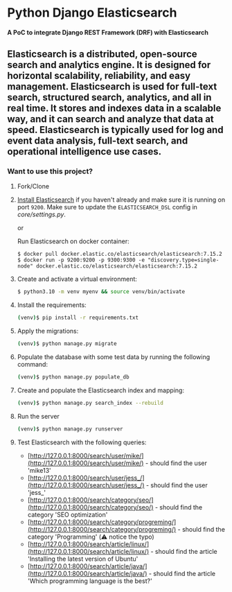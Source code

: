 # Python Django Elasticsearch
#### A PoC to integrate Django REST Framework (DRF) with Elasticsearch

Elasticsearch is a distributed, open-source search and analytics engine. 
It is designed for horizontal scalability, reliability, and easy management. Elasticsearch is used for full-text search, structured search, analytics, and all in real time. It stores and indexes data in a scalable way, and it can search and analyze that data at speed. Elasticsearch is typically used for log and event data analysis, full-text search, and operational intelligence use cases.
---

### Want to use this project?

1. Fork/Clone

2. [Install Elasticsearch](https://www.elastic.co/guide/en/elasticsearch/reference/8.11/docker.html) if you haven't already and make sure it is running on port `9200`. Make sure to update the `ELASTICSEARCH_DSL` config in *core/settings.py*.

    or 
   
   Run Elasticsearch on docker container:

    ```
    $ docker pull docker.elastic.co/elasticsearch/elasticsearch:7.15.2
    $ docker run -p 9200:9200 -p 9300:9300 -e "discovery.type=single-node" docker.elastic.co/elasticsearch/elasticsearch:7.15.2
    ```

3. Create and activate a virtual environment:

    ```sh
    $ python3.10 -m venv myenv && source venv/bin/activate
    ```

4. Install the requirements:

    ```sh
    (venv)$ pip install -r requirements.txt
    ```

5. Apply the migrations:

    ```sh
    (venv)$ python manage.py migrate
    ```

6. Populate the database with some test data by running the following command:

    ```sh
    (venv)$ python manage.py populate_db
    ```

7. Create and populate the Elasticsearch index and mapping:

    ```sh
    (venv)$ python manage.py search_index --rebuild
    ```

8. Run the server

    ```sh
    (venv)$ python manage.py runserver
    ```

9. Test Elasticsearch with the following queries:

     - [http://127.0.0.1:8000/search/user/mike/](http://127.0.0.1:8000/search/user/mike/) - should find the user 'mike13'
     - [http://127.0.0.1:8000/search/user/jess_/](http://127.0.0.1:8000/search/user/jess_/) - should find the user 'jess_'
     - [http://127.0.0.1:8000/search/category/seo/](http://127.0.0.1:8000/search/category/seo/) - should find the category 'SEO optimization'
     - [http://127.0.0.1:8000/search/category/progreming/](http://127.0.0.1:8000/search/category/progreming/) - should find the category 'Programming' (:warning: notice the typo)
     - [http://127.0.0.1:8000/search/article/linux/](http://127.0.0.1:8000/search/article/linux/) - should find the article 'Installing the latest version of Ubuntu'
     - [http://127.0.0.1:8000/search/article/java/](http://127.0.0.1:8000/search/article/java/) - should find the article 'Which programming language is the best?'